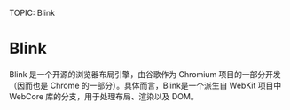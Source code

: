 TOPIC: Blink

# Blink

Blink 是一个开源的浏览器布局引擎，由谷歌作为 Chromium 项目的一部分开发（因而也是 Chrome 的一部分）。具体而言，Blink是一个派生自 WebKit 项目中 WebCore
库的分支，用于处理布局、渲染以及 DOM。
